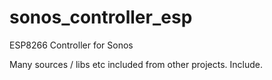 # sonos_controller_esp
ESP8266 Controller for Sonos

<TODO> Many sources / libs etc included from other projects. Include.
